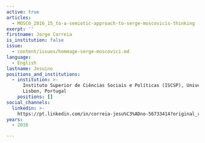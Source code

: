 ```yaml
---
active: true
articles:
  - MOSCO_2016_15_to-a-semiotic-approach-to-serge-moscovicis-thinking
exerpt: ''
firstname: Jorge Correia
is_institution: false
issue:
  - content/issues/hommage-serge-moscovici.md
language:
  - English
lastname: Jesuino
positions_and_institutions:
  - institution: >-
      Instituto Superior de Ciências Sociais e Políticas (ISCSP), University of
      Lisbon, Portugal
    positions: []
social_channels:
  linkedin: >-
    https://pt.linkedin.com/in/correia-jesu%C3%ADno-56733414?original_referer=https%3A%2F%2Fwww.google.com%2F
years:
  - 2016

---
```

